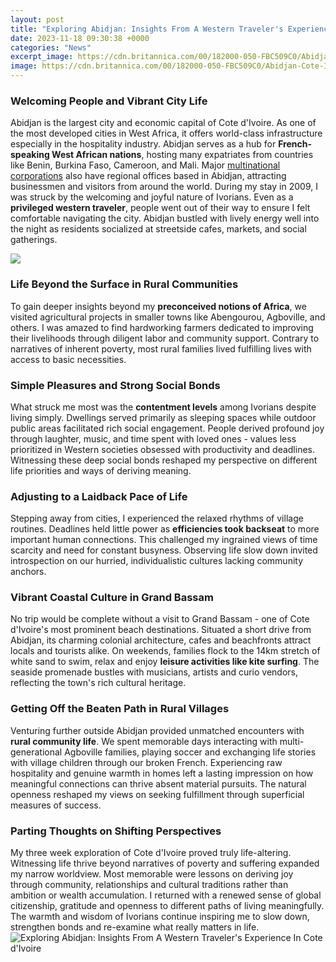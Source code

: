 ```yaml
---
layout: post
title: "Exploring Abidjan: Insights From A Western Traveler's Experience In Cote d'Ivoire"
date: 2023-11-18 09:30:38 +0000
categories: "News"
excerpt_image: https://cdn.britannica.com/00/182000-050-FBC509C0/Abidjan-Cote-Ivoire.jpg
image: https://cdn.britannica.com/00/182000-050-FBC509C0/Abidjan-Cote-Ivoire.jpg
---
```


### Welcoming People and Vibrant City Life  
Abidjan is the largest city and economic capital of Cote d'Ivoire. As one of the most developed cities in West Africa, it offers world-class infrastructure especially in the hospitality industry. Abidjan serves as a hub for **French-speaking West African nations**, hosting many expatriates from countries like Benin, Burkina Faso, Cameroon, and Mali. Major [multinational corporations](https://notiziedioggi.github.io/2024-01-09-consigli-per-il-tuo-viaggio-in-repubblica-ceca/) also have regional offices based in Abidjan, attracting businessmen and visitors from around the world. 
During my stay in 2009, I was struck by the welcoming and joyful nature of Ivorians. Even as a **privileged western traveler**, people went out of their way to ensure I felt comfortable navigating the city. Abidjan bustled with lively energy well into the night as residents socialized at streetside cafes, markets, and social gatherings. 

![](https://travelermaster.com/wp-content/uploads/2022/09/ivorycoast-scaled-e1664353294425.jpg)
### Life Beyond the Surface in Rural Communities
To gain deeper insights beyond my **preconceived notions of Africa**, we visited agricultural projects in smaller towns like Abengourou, Agboville, and others. I was amazed to find hardworking farmers dedicated to improving their livelihoods through diligent labor and community support. Contrary to narratives of inherent poverty, most rural families lived fulfilling lives with access to basic necessities.
### Simple Pleasures and Strong Social Bonds 
What struck me most was the **contentment levels** among Ivorians despite living simply. Dwellings served primarily as sleeping spaces while outdoor public areas facilitated rich social engagement. People derived profound joy through laughter, music, and time spent with loved ones - values less prioritized in Western societies obsessed with productivity and deadlines. Witnessing these deep social bonds reshaped my perspective on different life priorities and ways of deriving meaning.
### Adjusting to a Laidback Pace of Life
Stepping away from cities, I experienced the relaxed rhythms of village routines. Deadlines held little power as **efficiencies took backseat** to more important human connections. This challenged my ingrained views of time scarcity and need for constant busyness. Observing life slow down invited introspection on our hurried, individualistic cultures lacking community anchors.
### Vibrant Coastal Culture in Grand Bassam
No trip would be complete without a visit to Grand Bassam - one of Cote d'Ivoire's most prominent beach destinations. Situated a short drive from Abidjan, its charming colonial architecture, cafes and beachfronts attract locals and tourists alike. On weekends, families flock to the 14km stretch of white sand to swim, relax and enjoy **leisure activities like kite surfing**. The seaside promenade bustles with musicians, artists and curio vendors, reflecting the town's rich cultural heritage.
### Getting Off the Beaten Path in Rural Villages  
Venturing further outside Abidjan provided unmatched encounters with **rural community life**. We spent memorable days interacting with multi-generational Agboville families, playing soccer and exchanging life stories with village children through our broken French. Experiencing raw hospitality and genuine warmth in homes left a lasting impression on how meaningful connections can thrive absent material pursuits. The natural openness reshaped my views on seeking fulfillment through superficial measures of success.
### Parting Thoughts on Shifting Perspectives  
My three week exploration of Cote d'Ivoire proved truly life-altering. Witnessing life thrive beyond narratives of poverty and suffering expanded my narrow worldview. Most memorable were lessons on deriving joy through community, relationships and cultural traditions rather than ambition or wealth accumulation. I returned with a renewed sense of global citizenship, gratitude and openness to different paths of living meaningfully. The warmth and wisdom of Ivorians continue inspiring me to slow down, strengthen bonds and re-examine what really matters in life.
![Exploring Abidjan: Insights From A Western Traveler's Experience In Cote d'Ivoire](https://cdn.britannica.com/00/182000-050-FBC509C0/Abidjan-Cote-Ivoire.jpg)